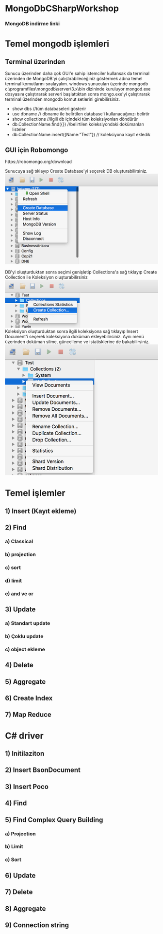 # MongoDbCSharpWorkshop
<h3>MongoDB indirme linki</h3>


<h1>Temel mongodb işlemleri</h1>

<h2>Terminal üzerinden </h2>
Sunucu üzerinden daha çok GUI'e sahip istemciler kullansak da terminal üzerinden de MongoDB'yi çalıştırabileceğiniz göstermek adına temel terminal komutlarını sıralayalım.
windows sunucuları üzerinde mongodb c:\programfiles\mongodb\server\3.x\bin dizininde kuruluyor mongod.exe dosyasını çalıştırarak serveri başlattıktan sonra mongo.exe'yi çalıştırarak terminal üzerinden mongodb komut setlerini girebilirsiniz.

<ul>
<li>show dbs //tüm databaseleri gösterir</li>
<li>use dbname // dbname ile belirtilen database'i kullanacağınızı belirtir</li>
<li>show collections //ilgili db içindeki tüm koleksiyonları döndürür</li>
<li>db.CollectionName.find({}) //belirtilen koleksiyondaki dokümanları listeler</li>
<li>db.CollectionName.insert({Name:"Test"}) // koleksiyona kayıt ekledik</li>
</ul>

 
<h2>GUI için Robomongo</h2>
https://robomongo.org/download

Sunucuya sağ tıklayıp Create Database'yi seçerek DB oluşturabilirsiniz.
<img src="imgdb1.png"/>

DB'yi oluşturduktan sonra seçimi genişletip Collections'a sağ tıklayıp Create Collection ile Koleksiyon oluşturabilirsiniz
<img src="mycol1.png"/>
Koleksiyon oluşturduktan sonra ilgili koleksiyona sağ tıklayıp Insert Document'i seçerek koleksiyona doküman ekleyebilirsiniz. 
Aynı menü üzerinden doküman silme, güncelleme ve istatisklerine de bakabilirsiniz.
<img src="mydoc1.png"/>

<h1>Temel işlemler</h1>

<h2>1) Insert (Kayıt ekleme)</h2>

<h2>2) Find</h2>

<h3>a) Classical</h3>

<h3>b) projection</h3>

<h3>c) sort</h3>

<h3>d) limit</h3>

<h3>e) and ve or</h3>

<h2>3) Update</h2>

<h3>a) Standart update</h3>

<h3>b) Çoklu update</h3>

<h3>c) object ekleme</h3>

<h2>4) Delete</h2>

<h2>5) Aggregate</h2>

<h2>6) Create Index</h2>

<h2>7) Map Reduce</h2>

<h1>C# driver</h1>

<h2>1) Initilaziton</h2>

<h2>2) Insert BsonDocument</h2>

<h2>3) Insert Poco</h2>

<h2>4) Find</h2>

<h2>5) Find Complex Query Building</h2>

<h3>a) Projection</h3>

<h3>b) Limit</h3>

<h3>c) Sort</h3>

<h2>6) Update</h2>

<h2>7) Delete</h2>

<h2>8) Aggregate</h2>

<h2>9) Connection string</h2>











